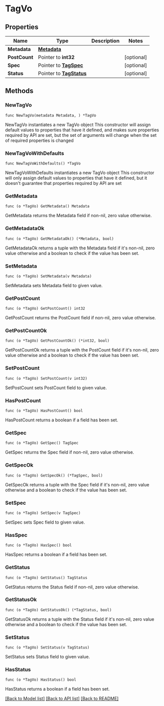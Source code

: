 # TagVo

## Properties

Name | Type | Description | Notes
------------ | ------------- | ------------- | -------------
**Metadata** | [**Metadata**](Metadata.md) |  | 
**PostCount** | Pointer to **int32** |  | [optional] 
**Spec** | Pointer to [**TagSpec**](TagSpec.md) |  | [optional] 
**Status** | Pointer to [**TagStatus**](TagStatus.md) |  | [optional] 

## Methods

### NewTagVo

`func NewTagVo(metadata Metadata, ) *TagVo`

NewTagVo instantiates a new TagVo object
This constructor will assign default values to properties that have it defined,
and makes sure properties required by API are set, but the set of arguments
will change when the set of required properties is changed

### NewTagVoWithDefaults

`func NewTagVoWithDefaults() *TagVo`

NewTagVoWithDefaults instantiates a new TagVo object
This constructor will only assign default values to properties that have it defined,
but it doesn't guarantee that properties required by API are set

### GetMetadata

`func (o *TagVo) GetMetadata() Metadata`

GetMetadata returns the Metadata field if non-nil, zero value otherwise.

### GetMetadataOk

`func (o *TagVo) GetMetadataOk() (*Metadata, bool)`

GetMetadataOk returns a tuple with the Metadata field if it's non-nil, zero value otherwise
and a boolean to check if the value has been set.

### SetMetadata

`func (o *TagVo) SetMetadata(v Metadata)`

SetMetadata sets Metadata field to given value.


### GetPostCount

`func (o *TagVo) GetPostCount() int32`

GetPostCount returns the PostCount field if non-nil, zero value otherwise.

### GetPostCountOk

`func (o *TagVo) GetPostCountOk() (*int32, bool)`

GetPostCountOk returns a tuple with the PostCount field if it's non-nil, zero value otherwise
and a boolean to check if the value has been set.

### SetPostCount

`func (o *TagVo) SetPostCount(v int32)`

SetPostCount sets PostCount field to given value.

### HasPostCount

`func (o *TagVo) HasPostCount() bool`

HasPostCount returns a boolean if a field has been set.

### GetSpec

`func (o *TagVo) GetSpec() TagSpec`

GetSpec returns the Spec field if non-nil, zero value otherwise.

### GetSpecOk

`func (o *TagVo) GetSpecOk() (*TagSpec, bool)`

GetSpecOk returns a tuple with the Spec field if it's non-nil, zero value otherwise
and a boolean to check if the value has been set.

### SetSpec

`func (o *TagVo) SetSpec(v TagSpec)`

SetSpec sets Spec field to given value.

### HasSpec

`func (o *TagVo) HasSpec() bool`

HasSpec returns a boolean if a field has been set.

### GetStatus

`func (o *TagVo) GetStatus() TagStatus`

GetStatus returns the Status field if non-nil, zero value otherwise.

### GetStatusOk

`func (o *TagVo) GetStatusOk() (*TagStatus, bool)`

GetStatusOk returns a tuple with the Status field if it's non-nil, zero value otherwise
and a boolean to check if the value has been set.

### SetStatus

`func (o *TagVo) SetStatus(v TagStatus)`

SetStatus sets Status field to given value.

### HasStatus

`func (o *TagVo) HasStatus() bool`

HasStatus returns a boolean if a field has been set.


[[Back to Model list]](../README.md#documentation-for-models) [[Back to API list]](../README.md#documentation-for-api-endpoints) [[Back to README]](../README.md)


